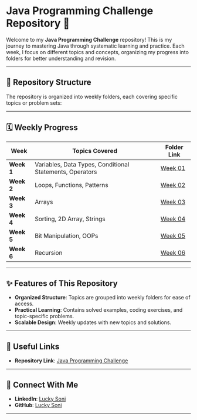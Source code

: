 # Java Programming Challenge Repository 🚀

Welcome to my **Java Programming Challenge** repository! This is my journey to mastering Java through systematic learning and practice. Each week, I focus on different topics and concepts, organizing my progress into folders for better understanding and revision.

---

## 📂 Repository Structure

The repository is organized into weekly folders, each covering specific topics or problem sets:


---

## 🗓️ Weekly Progress

| Week        | Topics Covered                                         | Folder Link                 |
|-------------|--------------------------------------------------------|-----------------------------|
| **Week 1**  | Variables, Data Types, Conditional Statements, Operators| [Week 01](./Week_01)       |
| **Week 2**  | Loops, Functions, Patterns                              | [Week 02](./Week_02)       |
| **Week 3**  | Arrays                                                  | [Week 03](./Week_03)       |     
| **Week 4**  | Sorting, 2D Array, Strings                              | [Week 04](./Week_04)       |
| **Week 5**  | Bit Manipulation, OOPs                                  | [Week 05](./Week_05/)      |
| **Week 6**  | Recursion                                               | [Week 06](./Week_06/)      |

---

## ✨ Features of This Repository

- **Organized Structure**: Topics are grouped into weekly folders for ease of access.
- **Practical Learning**: Contains solved examples, coding exercises, and topic-specific problems.
- **Scalable Design**: Weekly updates with new topics and solutions.

---

## 🔗 Useful Links

- **Repository Link**: [Java Programming Challenge](https://github.com/luckysoni10/Java-Programming-Challenge)

---

## 🤝 Connect With Me

- **LinkedIn**: [Lucky Soni](https://www.linkedin.com/in/luckysoni10/)
- **GitHub**: [Lucky Soni](https://github.com/luckysoni10)

---